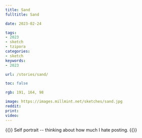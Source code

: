 ```yaml
---
title: Sand
fulltitle: Sand

date: 2023-02-24

tags: 
- 2023
- sketch
- tzipora
categories:
- sketch
keywords:
- 2023

url: /stories/sand/

toc: false

rgb: 191, 164, 98

image: https://images.millmint.net/sketches/sand.jpg
reddit:
print: 
video:
---
```

{{<note caption>}}
Self portrait -- thinking about how much I hate posting.
{{</note>}}